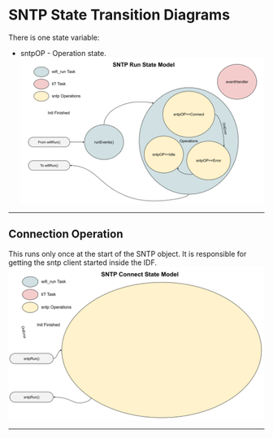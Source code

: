 # SNTP State Transition Diagrams  
There is one state variable:
* sntpOP - Operation state.
![Run State Model](./drawings/sntp_state_model_run.svg)
___  
## Connection Operation
This runs only once at the start of the SNTP object.  It is responsible for getting the sntp client started inside the IDF.
![Connect State Model](./drawings/sntp_state_model_connect.svg)
___  
